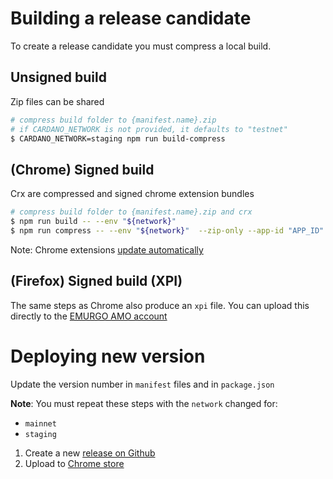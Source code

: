 # Building a release candidate

To create a release candidate you must compress a local build.

## Unsigned build

Zip files can be shared

```bash
# compress build folder to {manifest.name}.zip
# if CARDANO_NETWORK is not provided, it defaults to "testnet"
$ CARDANO_NETWORK=staging npm run build-compress
```

## (Chrome) Signed build

Crx are compressed and signed chrome extension bundles

```bash
# compress build folder to {manifest.name}.zip and crx
$ npm run build -- --env "${network}"
$ npm run compress -- --env "${network}"  --zip-only --app-id "APP_ID" --codebase "https://www.sample.com/dw/yoroi-extension.crx" --key ./production-key.pem
```

Note: Chrome extensions [update automatically](https://developer.chrome.com/extensions/autoupdate)

## (Firefox) Signed build (XPI)

The same steps as Chrome also produce an `xpi` file. You can upload this directly to the [EMURGO AMO account](https://addons.mozilla.org/en-US/firefox/user/14971548/)

# Deploying new version

Update the version number in `manifest` files and in `package.json`

**Note**: You must repeat these steps with the `network` changed for:
- `mainnet`
- `staging`
1) Create a new [release on Github](https://github.com/Emurgo/yoroi-frontend/releases/)
1) Upload to [Chrome store](https://chrome.google.com/webstore/developer/dashboard)
